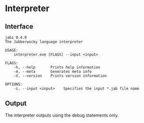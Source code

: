 # Interpreter

## Interface

```
jabi 0.4.0
The Jabberwocky language interpreter

USAGE:
    interpreter.exe [FLAGS] --input <input>

FLAGS:
    -h, --help       Prints help information
    -m, --meta       Generates meta info
    -V, --version    Prints version information

OPTIONS:
    -i, --input <input>    Specifies the input *.jab file name
```

## Output

The interpreter outputs using the debug statements only.
